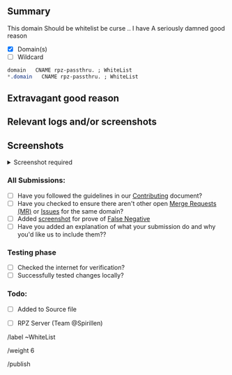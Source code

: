 ## Summary
<!--
Note: If you're a website owner that has been specifically targeted, fix the
site before reporting. Remove all revolving ad servers, popup ads, adblock
countering etc. Only then will this request be reviewed.

Screenshot is required within the <details> pane. Leave a blank line before
and after the image link

Summarize the reason encountered precisely, and keep any domains in
back ticks `(`)` -->

This domain Should be whitelist be curse .. I have A seriously damned good
reason

- [X] Domain(s)
- [ ] Wildcard

```css
domain   CNAME rpz-passthru. ; WhiteList
*.domain   CNAME rpz-passthru. ; WhiteList
```

## Extravagant good reason
<!-- Try to convince the team of why this domain should be added to the
whitelist -->

## Relevant logs and/or screenshots
<!-- Paste any relevant logs - please use code blocks (```) to format
console output, logs, and code as it's very hard to read otherwise. -->

## Screenshots
<details><Summary>Screenshot required</summary>



</details>

### All Submissions:
  - [ ] Have you followed the guidelines in our [Contributing](CONTRIBUTING.md) document?
  - [ ] Have you checked to ensure there aren't other open
		[Merge Requests (MR)](../merge_requests) or [Issues](../../issues) for the
		same domain?
  - [ ] Added [screenshot][screenshot] for prove of [False Negative][False Negative]
  - [ ] Have you added an explanation of what your submission do and why you'd like us to include them??

### Testing phase
  - [ ] Checked the internet for verification?
  - [ ] Successfully tested changes locally?

### Todo:
  - [ ] Added to Source file
  - [ ] RPZ Server  (Team @Spirillen)


/label ~WhiteList

/weight 6

/publish

[False Negative]: https://mypdns.org/MypDNS/support/-/wikis/False-Negative "About False Positive"
[screenshot]: https://mypdns.org/MypDNS/support/-/wikis/Screenshot "What is a screenshot"
